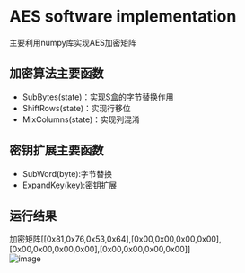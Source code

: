 # AES software implementation
主要利用numpy库实现AES加密矩阵
## 加密算法主要函数
* SubBytes(state)：实现S盒的字节替换作用
* ShiftRows(state)：实现行移位
* MixColumns(state)：实现列混淆
## 密钥扩展主要函数
* SubWord(byte):字节替换
* ExpandKey(key):密钥扩展<br>
## 运行结果
加密矩阵[[0x81,0x76,0x53,0x64],[0x00,0x00,0x00,0x00],[0x00,0x00,0x00,0x00],[0x00,0x00,0x00,0x00]]<br>
![image](https://github.com/Ashl703/group-xx/assets/138503504/8da774cf-0a0e-4cf2-91b7-c34a6257d02f)

